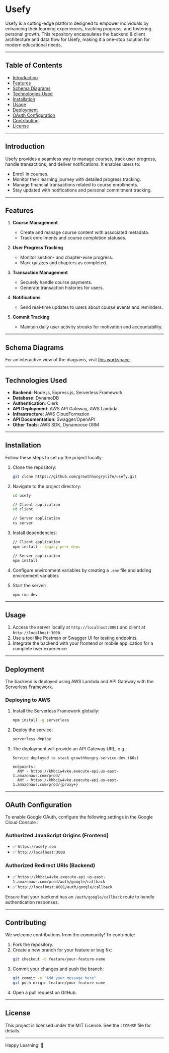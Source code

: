 # Usefy

Usefy is a cutting-edge platform designed to empower individuals by enhancing their learning experiences, tracking progress, and fostering personal growth. This repository encapsulates the backend & client architecture and data flow for Usefy, making it a one-stop solution for modern educational needs.

---

## Table of Contents

- [Introduction](#introduction)
- [Features](#features)
- [Schema Diagrams](#schema-diagrams)
- [Technologies Used](#technologies-used)
- [Installation](#installation)
- [Usage](#usage)
- [Deployment](#deployment)
- [OAuth Configuration](#oauth-configuration)
- [Contributing](#contributing)
- [License](#license)

---

## Introduction

Usefy provides a seamless way to manage courses, track user progress, handle transactions, and deliver notifications. It enables users to:

- Enroll in courses.
- Monitor their learning journey with detailed progress tracking.
- Manage financial transactions related to course enrollments.
- Stay updated with notifications and personal commitment tracking.

---

## Features

1. **Course Management**

   - Create and manage course content with associated metadata.
   - Track enrollments and course completion statuses.

2. **User Progress Tracking**

   - Monitor section- and chapter-wise progress.
   - Mark quizzes and chapters as completed.

3. **Transaction Management**

   - Securely handle course payments.
   - Generate transaction histories for users.

4. **Notifications**

   - Send real-time updates to users about course events and reminders.

5. **Commit Tracking**
   - Maintain daily user activity streaks for motivation and accountability.

---

## Schema Diagrams

For an interactive view of the diagrams, visit [this workspace](https://app.eraser.io/workspace/cdYkToriyno1VkoxYAop?origin=share).

---

## Technologies Used

- **Backend**: Node.js, Express.js, Serverless Framework
- **Database**: DynamoDB
- **Authentication**: Clerk
- **API Deployment**: AWS API Gateway, AWS Lambda
- **Infrastructure**: AWS CloudFormation
- **API Documentation**: Swagger/OpenAPI
- **Other Tools**: AWS SDK, Dynamoose ORM

---

## Installation

Follow these steps to set up the project locally:

1. Clone the repository:

   ```bash
   git clone https://github.com/growthhungrylife/usefy.git
   ```

2. Navigate to the project directory:

   ```bash
   cd usefy

   // Client application
   cd client

   // Server application
   cs server
   ```

3. Install dependencies:

   ```bash
   // Client application
   npm install --legacy-peer-deps

   // Server application
   npm install
   ```

4. Configure environment variables by creating a `.env` file and adding environment variables

5. Start the server:
   ```bash
   npm run dev
   ```

---

## Usage

1. Access the server locally at `http://localhost:8001` and client at `http://localhost:3000`.
2. Use a tool like Postman or Swagger UI for testing endpoints.
3. Integrate the backend with your frontend or mobile application for a complete user experience.

---

## Deployment

The backend is deployed using AWS Lambda and API Gateway with the Serverless Framework.

### Deploying to AWS

1. Install the Serverless Framework globally:
   ```bash
   npm install -g serverless
   ```
2. Deploy the service:
   ```bash
   serverless deploy
   ```
3. The deployment will provide an API Gateway URL, e.g.:

   ```
   Service deployed to stack growthhungry-service-dev (60s)

   endpoints:
     ANY - https://khbciw4vke.execute-api.us-east-1.amazonaws.com/prod/
     ANY - https://khbciw4vke.execute-api.us-east-1.amazonaws.com/prod/{proxy+}
   ```

---

## OAuth Configuration

To enable Google OAuth, configure the following settings in the Google Cloud Console :

### **Authorized JavaScript Origins (Frontend)**

- ✅ `https://usefy.com`
- ✅ `http://localhost:3000`

### **Authorized Redirect URIs (Backend)**

- ✅ `https://khbciw4vke.execute-api.us-east-1.amazonaws.com/prod/auth/google/callback`
- ✅ `http://localhost:8001/auth/google/callback`

Ensure that your backend has an `/auth/google/callback` route to handle authentication responses.

---

## Contributing

We welcome contributions from the community! To contribute:

1. Fork the repository.
2. Create a new branch for your feature or bug fix:
   ```bash
   git checkout -b feature/your-feature-name
   ```
3. Commit your changes and push the branch:
   ```bash
   git commit -m "Add your message here"
   git push origin feature/your-feature-name
   ```
4. Open a pull request on GitHub.

---

## License

This project is licensed under the MIT License. See the `LICENSE` file for details.

---

Happy Learning! 🚀
